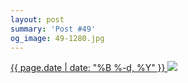 ```yaml
---
layout: post
summary: 'Post #49'
og_image: 49-1280.jpg
---
```


<p>
 <time>
  <a href="/49">
   {{ page.date | date: "%B %-d, %Y" }}
  </a>
 </time>
 <a href="/49">
  <img data-taken="9/9/2013" sizes="(min-width: 700px) 50vw, calc(100vw - 2rem)" src="{{ site.assets_url }}/49-640.jpg" srcset="{{ site.assets_url }}/49-1280.jpg 1280w, {{ site.assets_url }}/49-960.jpg 960w, {{ site.assets_url }}/49-640.jpg 640w, {{ site.assets_url }}/49-320.jpg 320w"/>
 </a>
</p>
